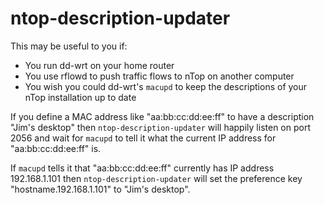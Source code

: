 ntop-description-updater
========================

This may be useful to you if:

-    You run dd-wrt on your home router
-    You use rflowd to push traffic flows to nTop on another computer
-    You wish you could dd-wrt's `macupd` to keep the descriptions of your nTop installation up to date

If you define a MAC address like "aa:bb:cc:dd:ee:ff" to have a description "Jim's desktop" then `ntop-description-updater` will happily listen on port 2056 and wait for `macupd` to tell it what the current IP address for "aa:bb:cc:dd:ee:ff" is.

If `macupd` tells it that "aa:bb:cc:dd:ee:ff" currently has IP address 192.168.1.101 then `ntop-description-updater` will set the preference key "hostname.192.168.1.101" to "Jim's desktop".
